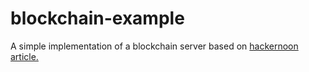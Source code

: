 # blockchain-example
A simple implementation of a blockchain server based on [hackernoon article.](https://hackernoon.com/learn-blockchains-by-building-one-117428612f46)
